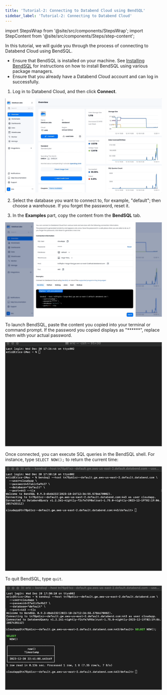 ```yaml
---
title: 'Tutorial-2: Connecting to Databend Cloud using BendSQL'
sidebar_label: 'Tutorial-2: Connecting to Databend Cloud'
---
```

import StepsWrap from '@site/src/components/StepsWrap';
import StepContent from '@site/src/components/Steps/step-content';

In this tutorial, we will guide you through the process of connecting to Databend Cloud using BendSQL.

<StepsWrap>
<StepContent number="0" title="Before You Start">

- Ensure that BendSQL is installed on your machine. See [Installing BendSQL](index.md#installing-bendsql) for instructions on how to install BendSQL using various package managers.
- Ensure that you already have a Databend Cloud account and can log in successfully.

</StepContent>

<StepContent number="1" title="Obtain Connection Information">

1. Log in to Databend Cloud, and then click **Connect**.

![Alt text](../../../public/img/connect/bendsql-4.gif)

2. Select the database you want to connect to, for example, "default"; then choose a warehouse. If you forget the password, reset it.

3. In the **Examples** part, copy the content from the **BendSQL** tab.

![Alt text](../../../public/img/connect/bendsql-5.gif)

</StepContent>
<StepContent number="2" title="Launch BendSQL">

To launch BendSQL, paste the content you copied into your terminal or command prompt. If the password you copied displays as "******", replace them with your actual password.

![Alt text](../../../public/img/connect/bendsql-6.gif)

</StepContent>

<StepContent number="3" title="Execute Queries">

Once connected, you can execute SQL queries in the BendSQL shell. For instance, type `SELECT NOW();` to return the current time:

![Alt text](../../../public/img/connect/bendsql-7.gif)

</StepContent>
<StepContent number="4" title="Quit BendSQL">

To quit BendSQL, type `quit`.

![Alt text](../../../public/img/connect/bendsql-8.gif)

</StepContent>
</StepsWrap>
